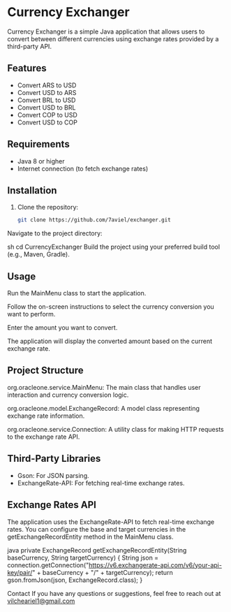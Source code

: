 # Currency Exchanger

Currency Exchanger is a simple Java application that allows users to convert between different currencies using exchange rates provided by a third-party API.

## Features
- Convert ARS to USD
- Convert USD to ARS
- Convert BRL to USD
- Convert USD to BRL
- Convert COP to USD
- Convert USD to COP

## Requirements
- Java 8 or higher
- Internet connection (to fetch exchange rates)

## Installation
1. Clone the repository:
   ```sh
   git clone https://github.com/7aviel/exchanger.git
Navigate to the project directory:

sh
cd CurrencyExchanger
Build the project using your preferred build tool (e.g., Maven, Gradle).

## Usage
Run the MainMenu class to start the application.

Follow the on-screen instructions to select the currency conversion you want to perform.

Enter the amount you want to convert.

The application will display the converted amount based on the current exchange rate.

## Project Structure
org.oracleone.service.MainMenu: The main class that handles user interaction and currency conversion logic.

org.oracleone.model.ExchangeRecord: A model class representing exchange rate information.

org.oracleone.service.Connection: A utility class for making HTTP requests to the exchange rate API.

## Third-Party Libraries
- Gson: For JSON parsing.
- ExchangeRate-API: For fetching real-time exchange rates.

## Exchange Rates API
The application uses the ExchangeRate-API to fetch real-time exchange rates. You can configure the base and target currencies in the getExchangeRecordEntity method in the MainMenu class.

java
private ExchangeRecord getExchangeRecordEntity(String baseCurrency, String targetCurrency) {
    String json = connection.getConnection("https://v6.exchangerate-api.com/v6/your-api-key/pair/" + baseCurrency + "/" + targetCurrency);
    return gson.fromJson(json, ExchangeRecord.class);
}

Contact
If you have any questions or suggestions, feel free to reach out at vilcheariel1@gmail.com

